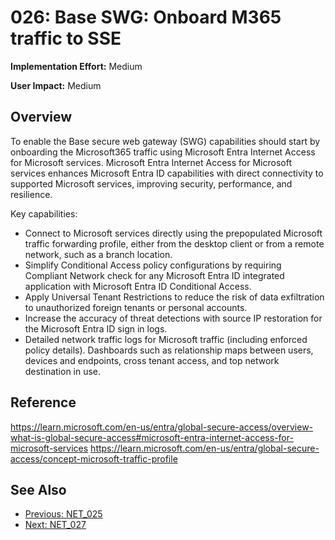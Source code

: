 ﻿# 026: Base SWG: Onboard M365 traffic to SSE

**Implementation Effort:** Medium 

**User Impact:** Medium 
 
## Overview

To enable the Base secure web gateway (SWG) capabilities should start by onboarding the Microsoft365 traffic using Microsoft Entra Internet Access for Microsoft services.
Microsoft Entra Internet Access for Microsoft services enhances Microsoft Entra ID capabilities with direct connectivity to supported Microsoft services, improving security, performance, and resilience. 

Key capabilities:
- Connect to Microsoft services directly using the prepopulated Microsoft traffic forwarding profile, either from the desktop client or from a remote network, such as a branch location.
- Simplify Conditional Access policy configurations by requiring Compliant Network check for any Microsoft Entra ID integrated application with Microsoft Entra ID Conditional Access.
- Apply Universal Tenant Restrictions to reduce the risk of data exfiltration to unauthorized foreign tenants or personal accounts.
- Increase the accuracy of threat detections with source IP restoration for the Microsoft Entra ID sign in logs.
- Detailed network traffic logs for Microsoft traffic (including enforced policy details). Dashboards such as relationship maps between users, devices and endpoints, cross tenant access, and top network destination in use.

## Reference

https://learn.microsoft.com/en-us/entra/global-secure-access/overview-what-is-global-secure-access#microsoft-entra-internet-access-for-microsoft-services
https://learn.microsoft.com/en-us/entra/global-secure-access/concept-microsoft-traffic-profile

## See Also
- [Previous: NET_025](NET_025.md)
- [Next: NET_027](NET_027.md)
